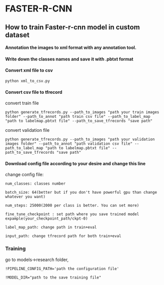 # FASTER-R-CNN

## How to train Faster-r-cnn model in custom dataset

#### Annotation the images to xml format with any annotation tool.


#### Write down the classes names and save it with .pbtxt format


#### Convert xml file to csv

    python xml_to_csv.py
   
   

#### Convert csv file to tfrecord

convert train file

    python generate_tfrecords.py --path_to_images "path your train images folder" --path_to_annot "path train csv file" --path_to_label_map "path to labelmap.pbtxt file" --path_to_save_tfrecords "save path"
    
    
convert validation file

    
    python generate_tfrecords.py --path_to_images "path your validation images folder" --path_to_annot "path validation csv file" --path_to_label_map "path to labelmap.pbtxt file" --path_to_save_tfrecords "save path"



#### Download config file according to your desire and change this line


change config file:

    num_classes: classes number

    batch_size: 64(better but if you don't have powerful gpu than change whatever you want)

    num_steps: 25000(2000 per class is better. You can set more)

    fine_tune_checkpoint : set path where you save trained model expample(your_checkpoint_path/ckpt-0)

    label_map_path: change path in train+eval

    input_path: change tfrecord path for both train+eval



### Training

go to models->research folder,

    !PIPELINE_CONFIG_PATH='path the configuration file'

    !MODEL_DIR="path to the save training file"
